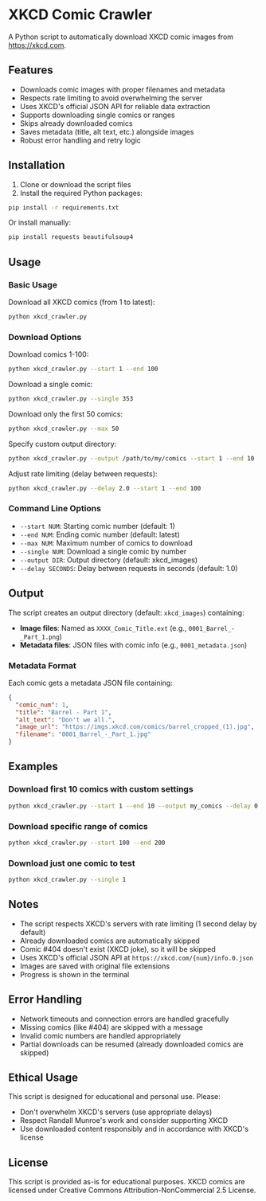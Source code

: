 # XKCD Comic Crawler

A Python script to automatically download XKCD comic images from https://xkcd.com.

## Features

- Downloads comic images with proper filenames and metadata
- Respects rate limiting to avoid overwhelming the server
- Uses XKCD's official JSON API for reliable data extraction
- Supports downloading single comics or ranges
- Skips already downloaded comics
- Saves metadata (title, alt text, etc.) alongside images
- Robust error handling and retry logic

## Installation

1. Clone or download the script files
2. Install the required Python packages:

```bash
pip install -r requirements.txt
```

Or install manually:
```bash
pip install requests beautifulsoup4
```

## Usage

### Basic Usage

Download all XKCD comics (from 1 to latest):
```bash
python xkcd_crawler.py
```

### Download Options

Download comics 1-100:
```bash
python xkcd_crawler.py --start 1 --end 100
```

Download a single comic:
```bash
python xkcd_crawler.py --single 353
```

Download only the first 50 comics:
```bash
python xkcd_crawler.py --max 50
```

Specify custom output directory:
```bash
python xkcd_crawler.py --output /path/to/my/comics --start 1 --end 10
```

Adjust rate limiting (delay between requests):
```bash
python xkcd_crawler.py --delay 2.0 --start 1 --end 100
```

### Command Line Options

- `--start NUM`: Starting comic number (default: 1)
- `--end NUM`: Ending comic number (default: latest)
- `--max NUM`: Maximum number of comics to download
- `--single NUM`: Download a single comic by number
- `--output DIR`: Output directory (default: xkcd_images)
- `--delay SECONDS`: Delay between requests in seconds (default: 1.0)

## Output

The script creates an output directory (default: `xkcd_images`) containing:

- **Image files**: Named as `XXXX_Comic_Title.ext` (e.g., `0001_Barrel_-_Part_1.png`)
- **Metadata files**: JSON files with comic info (e.g., `0001_metadata.json`)

### Metadata Format

Each comic gets a metadata JSON file containing:
```json
{
  "comic_num": 1,
  "title": "Barrel - Part 1",
  "alt_text": "Don't we all.",
  "image_url": "https://imgs.xkcd.com/comics/barrel_cropped_(1).jpg",
  "filename": "0001_Barrel_-_Part_1.jpg"
}
```

## Examples

### Download first 10 comics with custom settings
```bash
python xkcd_crawler.py --start 1 --end 10 --output my_comics --delay 0.5
```

### Download specific range of comics
```bash
python xkcd_crawler.py --start 100 --end 200
```

### Download just one comic to test
```bash
python xkcd_crawler.py --single 1
```

## Notes

- The script respects XKCD's servers with rate limiting (1 second delay by default)
- Already downloaded comics are automatically skipped
- Comic #404 doesn't exist (XKCD joke), so it will be skipped
- Uses XKCD's official JSON API at `https://xkcd.com/{num}/info.0.json`
- Images are saved with original file extensions
- Progress is shown in the terminal

## Error Handling

- Network timeouts and connection errors are handled gracefully
- Missing comics (like #404) are skipped with a message
- Invalid comic numbers are handled appropriately
- Partial downloads can be resumed (already downloaded comics are skipped)

## Ethical Usage

This script is designed for educational and personal use. Please:
- Don't overwhelm XKCD's servers (use appropriate delays)
- Respect Randall Munroe's work and consider supporting XKCD
- Use downloaded content responsibly and in accordance with XKCD's license

## License

This script is provided as-is for educational purposes. XKCD comics are licensed under Creative Commons Attribution-NonCommercial 2.5 License.
